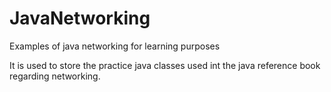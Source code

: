 # JavaNetworking
Examples of java networking for learning purposes

It is used to store the practice java classes used int the java reference book regarding networking. 
